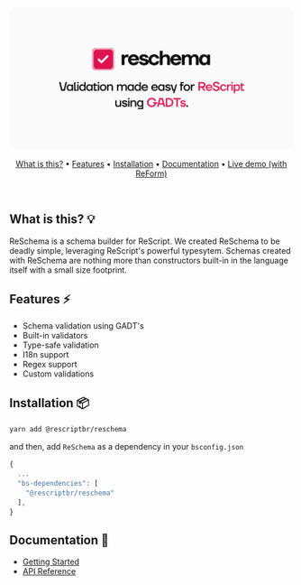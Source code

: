 <p align="center">
  <img src="./assets/cover.svg" /> 
  <br />
</p>
<p align="center">
  <a href="#what-is-this-">What is this?</a> • 
  <a href="#features-">Features</a> • 
  <a href="#installation-">Installation</a> • 
  <a href="#documentation-">Documentation</a> •
  <a target="_blank" href="https://reform-demo.rescriptbrasil.org">Live demo (with ReForm)</a>
</p>
<br/>

## What is this? 💡
ReSchema is a schema builder for ReScript. We created ReSchema to be deadly simple, leveraging ReScript's powerful typesytem.
Schemas created with ReSchema are nothing more than constructors built-in in the language itself with a small size footprint.

## Features ⚡
- Schema validation using GADT's
- Built-in validators
- Type-safe validation
- I18n support
- Regex support
- Custom validations

## Installation 📦

```sh
yarn add @rescriptbr/reschema
```
and then, add `ReSchema` as a dependency in your `bsconfig.json`
```js
{
  ...
  "bs-dependencies": [
    "@rescriptbr/reschema"
  ],
}
```

## Documentation 🔎
- [Getting Started](./docs/1-getting-started.md)
- [API Reference](./docs/2-api-reference.md)
